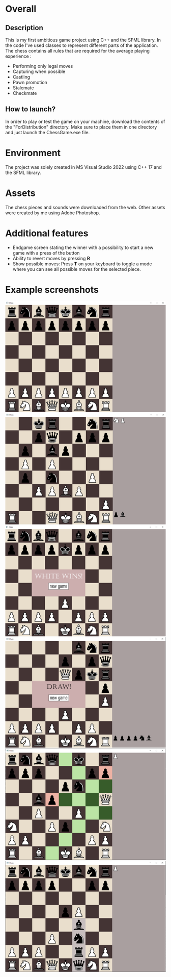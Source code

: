 ﻿# Overall
## Description
This is my first ambitious game project using C++ and the SFML library.
In the code I've used classes to represent different parts of the application.
The chess contains all rules that are required for the average playing experience :
- Performing only legal moves
- Capturing when possible 
- Castling
- Pawn promotion
- Stalemate
- Checkmate

## How to launch?
In order to play or test the game on your machine, download the contents of the "ForDistribution" directory. Make sure to place them in one directory and just launch the ChessGame.exe file. 

# Environment
The project was solely created in MS Visual Studio 2022 using C++ 17 and the SFML library.

# Assets
The chess pieces and sounds were downloaded from the web.
Other assets were created by me using Adobe Photoshop.

# Additional features
- Endgame screen stating the winner with a possibility to start a new game with a press of the button
- Ability to revert moves by pressing **R**
- Show possible moves: Press **T** on your keyboard to toggle a mode where you can see all possible moves for the selected piece.

# Example screenshots

![Example 4](ExampleScreenshots/example4.png)
![Example 1](ExampleScreenshots/example1.png)
![Example 2](ExampleScreenshots/example2.png)
![Example 3](ExampleScreenshots/example3.png)
![Example 5](ExampleScreenshots/example5.png)
![Example 6](ExampleScreenshots/example6.png)
